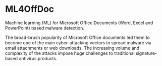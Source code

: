# ML4OffDoc
Machine learning (ML) for Microsoft Office Documents (Word, Excel and PowerPoint) based malware detection.

The broad-brush popularity of Microsoft Office documents led them to become one of the main cyber-attacking vectors to 
spread malware via email attachments or web downloads. The increasing volume and complexity of the attacks impose huge challenges to traditional signature-based antivirus products. 

